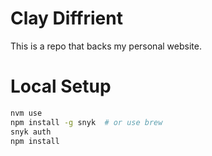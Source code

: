 # Clay Diffrient

This is a repo that backs my personal website.


# Local Setup

```sh
nvm use
npm install -g snyk  # or use brew
snyk auth
npm install
```